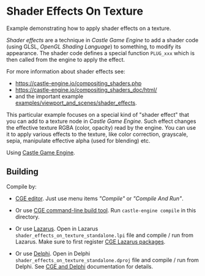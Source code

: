 # Shader Effects On Texture

Example demonstrating how to apply shader effects on a texture.

_Shader effects_ are a technique in _Castle Game Engine_ to add a shader code (using GLSL, _OpenGL Shading Language_) to something, to modify its appearance. The shader code defines a special function `PLUG_xxx` which is then called from the engine to apply the effect.

For more information about shader effects see:

- https://castle-engine.io/compositing_shaders.php
- https://castle-engine.io/compositing_shaders_doc/html/
- and the important example [examples/viewport_and_scenes/shader_effects](https://github.com/castle-engine/castle-engine/tree/master/examples/viewport_and_scenes/shader_effects).

This particular example focuses on a special kind of "shader effect" that you can add to a texture node in _Castle Game Engine_. Such effect changes the effective texture RGBA (color, opacity) read by the engine. You can use it to apply various effects to the texture, like color correction, grayscale, sepia, manipulate effective alpha (used for blending) etc.

Using [Castle Game Engine](https://castle-engine.io/).

## Building

Compile by:

- [CGE editor](https://castle-engine.io/editor). Just use menu items _"Compile"_ or _"Compile And Run"_.

- Or use [CGE command-line build tool](https://castle-engine.io/build_tool). Run `castle-engine compile` in this directory.

- Or use [Lazarus](https://www.lazarus-ide.org/). Open in Lazarus `shader_effects_on_texture_standalone.lpi` file and compile / run from Lazarus. Make sure to first register [CGE Lazarus packages](https://castle-engine.io/lazarus).

- Or use [Delphi](https://www.embarcadero.com/products/Delphi). Open in Delphi `shader_effects_on_texture_standalone.dproj` file and compile / run from Delphi. See [CGE and Delphi](https://castle-engine.io/delphi) documentation for details.